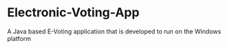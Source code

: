 # Electronic-Voting-App
A Java based E-Voting application that is developed to run on the Windows platform 
